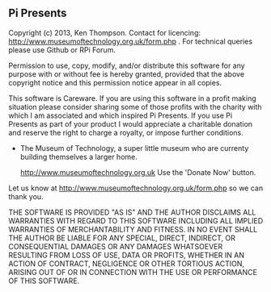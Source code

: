 Pi Presents
-----------

Copyright (c) 2013, Ken Thompson. Contact for licencing: http://www.museumoftechnology.org.uk/form.php . For technical queries please use Github or RPi Forum.

Permission to use, copy, modify, and/or distribute this software for any purpose with or without fee is hereby granted, provided that the above copyright notice and this permission notice appear in all copies.

This software is Careware. If you are using this software in a profit making situation please consider sharing some of those profits with the charity with which I am associated and which inspired Pi Presents.  If you use Pi Presents as part of your product I would appreciate a charitable donation and reserve the right to charge a royalty, or impose further conditions.

*  The Museum of Technology, a super little museum who are currenty building themselves a larger home.

      http://www.museumoftechnology.org.uk    Use the 'Donate Now' button.

Let us know at http://www.museumoftechnology.org.uk/form.php so we can thank you.

THE SOFTWARE IS PROVIDED "AS IS" AND THE AUTHOR DISCLAIMS ALL WARRANTIES WITH REGARD TO THIS SOFTWARE INCLUDING ALL IMPLIED WARRANTIES OF MERCHANTABILITY AND FITNESS. IN NO EVENT SHALL THE AUTHOR BE LIABLE FOR ANY SPECIAL, DIRECT, INDIRECT, OR CONSEQUENTIAL DAMAGES OR ANY DAMAGES WHATSOEVER RESULTING FROM LOSS OF USE, DATA OR PROFITS, WHETHER IN AN ACTION OF CONTRACT, NEGLIGENCE OR OTHER TORTIOUS ACTION, ARISING OUT OF OR IN CONNECTION WITH THE USE OR PERFORMANCE OF THIS SOFTWARE.